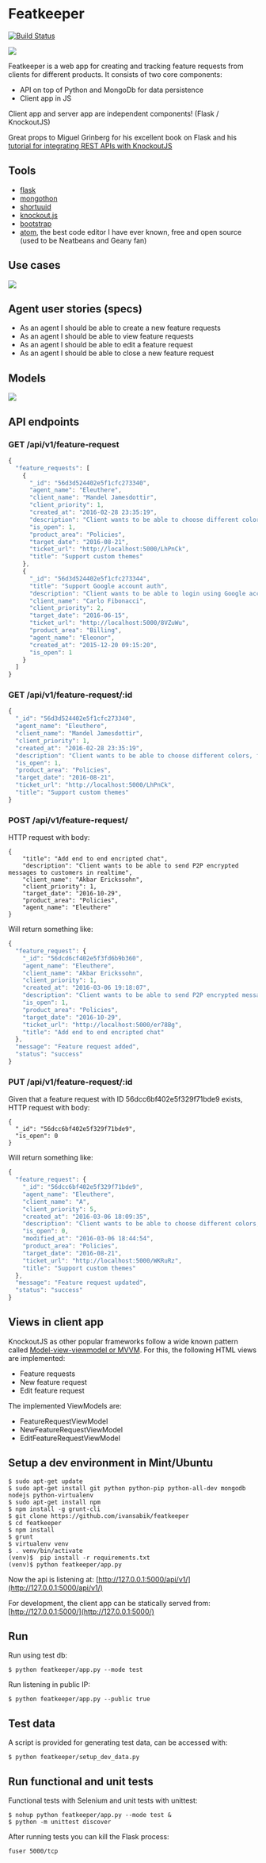 # Featkeeper
[![Build Status](https://travis-ci.org/ivansabik/featkeeper.svg)](https://travis-ci.org/ivansabik/featkeeper)

![](https://raw.githubusercontent.com/ivansabik/featkeeper/master/doc/demo.gif)

Featkeeper is a web app for creating and tracking feature requests from clients for different products. It consists of two core components:
- API on top of Python and MongoDb for data persistence
- Client app in JS

Client app and server app are independent components! (Flask / KnockoutJS)

Great props to Miguel Grinberg for his excellent book on Flask and his [tutorial for integrating REST APIs with KnockoutJS](http://blog.miguelgrinberg.com/post/writing-a-javascript-rest-client)

## Tools
- [flask](https://github.com/mitsuhiko/flask)
- [mongothon](https://github.com/gamechanger/mongothon)
- [shortuuid](https://github.com/stochastic-technologies/shortuuid)
- [knockout.js](https://github.com/knockout/knockout)
- [bootstrap](https://github.com/twbs/bootstrap)
- [atom](https://atom.io/), the best code editor I have ever known, free and open source (used to be Neatbeans and Geany fan)

## Use cases
![](https://raw.githubusercontent.com/ivansabik/featkeeper/master/doc/use_cases.png)

## Agent user stories (specs)
- As an agent I should be able to create a new feature requests
- As an agent I should be able to view feature requests
- As an agent I should be able to edit a feature request
- As an agent I should be able to close a new feature request

## Models
![](https://raw.githubusercontent.com/ivansabik/featkeeper/master/doc/models.png)

## API endpoints
### GET /api/v1/feature-request

```javascript
{
  "feature_requests": [
    {
      "_id": "56d3d524402e5f1cfc273340",
      "agent_name": "Eleuthere",
      "client_name": "Mandel Jamesdottir",
      "client_priority": 1,
      "created_at": "2016-02-28 23:35:19",
      "description": "Client wants to be able to choose different colors, fonts, and layouts for each module",
      "is_open": 1,
      "product_area": "Policies",
      "target_date": "2016-08-21",
      "ticket_url": "http://localhost:5000/LhPnCk",
      "title": "Support custom themes"
    },
    {
      "_id": "56d3d524402e5f1cfc273344",
      "title": "Support Google account auth",
      "description": "Client wants to be able to login using Google accounts restricted to users in corporate domain",
      "client_name": "Carlo Fibonacci",
      "client_priority": 2,
      "target_date": "2016-06-15",
      "ticket_url": "http://localhost:5000/8VZuWu",
      "product_area": "Billing",
      "agent_name": "Eleonor",
      "created_at": "2015-12-20 09:15:20",
      "is_open": 1
    }
  ]
}
```

### GET /api/v1/feature-request/:id

```javascript
{
  "_id": "56d3d524402e5f1cfc273340",
  "agent_name": "Eleuthere",
  "client_name": "Mandel Jamesdottir",
  "client_priority": 1,
  "created_at": "2016-02-28 23:35:19",
  "description": "Client wants to be able to choose different colors, fonts, and layouts for each module",
  "is_open": 1,
  "product_area": "Policies",
  "target_date": "2016-08-21",
  "ticket_url": "http://localhost:5000/LhPnCk",
  "title": "Support custom themes"
}
```

### POST /api/v1/feature-request/
 HTTP request with body:

```
{
    "title": "Add end to end encripted chat",
    "description": "Client wants to be able to send P2P encrypted messages to customers in realtime",
    "client_name": "Akbar Erickssohn",
    "client_priority": 1,
    "target_date": "2016-10-29",
    "product_area": "Policies",
    "agent_name": "Eleuthere"
}
```

Will return something like:

```javascript
{
  "feature_request": {
    "_id": "56dcd6cf402e5f3fd6b9b360",
    "agent_name": "Eleuthere",
    "client_name": "Akbar Erickssohn",
    "client_priority": 1,
    "created_at": "2016-03-06 19:18:07",
    "description": "Client wants to be able to send P2P encrypted messages to customers in realtime",
    "is_open": 1,
    "product_area": "Policies",
    "target_date": "2016-10-29",
    "ticket_url": "http://localhost:5000/er78Bg",
    "title": "Add end to end encripted chat"
  },
  "message": "Feature request added",
  "status": "success"
}
```

### PUT /api/v1/feature-request/:id
Given that a feature request with ID 56dcc6bf402e5f329f71bde9 exists, HTTP request with body:

```
{
  "_id": "56dcc6bf402e5f329f71bde9",
  "is_open": 0
}
```

Will return something like:

```javascript
{
  "feature_request": {
    "_id": "56dcc6bf402e5f329f71bde9",
    "agent_name": "Eleuthere",
    "client_name": "A",
    "client_priority": 5,
    "created_at": "2016-03-06 18:09:35",
    "description": "Client wants to be able to choose different colors, fonts, and layouts for each module",
    "is_open": 0,
    "modified_at": "2016-03-06 18:44:54",
    "product_area": "Policies",
    "target_date": "2016-08-21",
    "ticket_url": "http://localhost:5000/WKRuRz",
    "title": "Support custom themes"
  },
  "message": "Feature request updated",
  "status": "success"
}
```

## Views in client app
KnockoutJS as other popular frameworks follow a wide known pattern called [Model-view-viewmodel or MVVM](https://en.wikipedia.org/wiki/Model%E2%80%93view%E2%80%93viewmodel). For this, the following HTML views are implemented:
- Feature requests
- New feature request
- Edit feature request

The implemented ViewModels are:
- FeatureRequestViewModel
- NewFeatureRequestViewModel
- EditFeatureRequestViewModel

## Setup a dev environment in Mint/Ubuntu

```shell
$ sudo apt-get update
$ sudo apt-get install git python python-pip python-all-dev mongodb nodejs python-virtualenv
$ sudo apt-get install npm
$ npm install -g grunt-cli
$ git clone https://github.com/ivansabik/featkeeper
$ cd featkeeper
$ npm install
$ grunt
$ virtualenv venv
$ . venv/bin/activate
(venv)$  pip install -r requirements.txt
(venv)$ python featkeeper/app.py
```

Now the api is listening at: [http://127.0.0.1:5000/api/v1/](http://127.0.0.1:5000/api/v1/)

For development, the client app can be statically served from: [http://127.0.0.1:5000/](http://127.0.0.1:5000/)

## Run

Run using test db:
```shell
$ python featkeeper/app.py --mode test
```

Run listening in public IP:
```shell
$ python featkeeper/app.py --public true
```

## Test data
A script is provided for generating test data, can be accessed with:

```shell
$ python featkeeper/setup_dev_data.py
```

## Run functional and unit tests
Functional tests with Selenium and unit tests with unittest:

```shell
$ nohup python featkeeper/app.py --mode test &
$ python -m unittest discover
```

After running tests you can kill the Flask process:

```shell
fuser 5000/tcp
```
